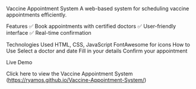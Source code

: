 Vaccine Appointment System
A web-based system for scheduling vaccine appointments efficiently.

Features
✅ Book appointments with certified doctors
✅ User-friendly interface
✅ Real-time confirmation

Technologies Used
HTML, CSS, JavaScript
FontAwesome for icons
How to Use
Select a doctor and date
Fill in your details
Confirm your appointment

Live Demo

Click here to view the Vaccine Appointment System (https://ryamos.github.io/Vaccine-Appointment-System/)
